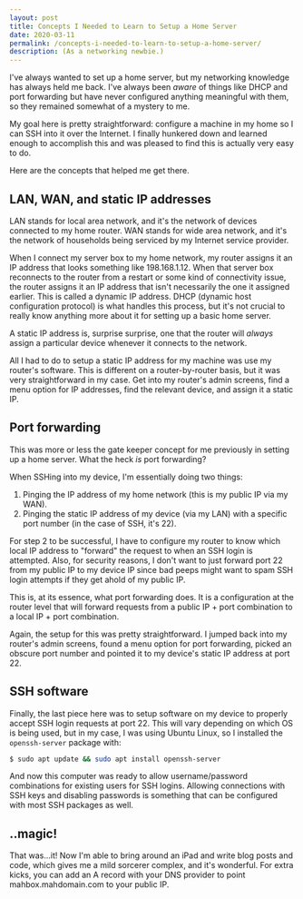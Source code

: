 ```yaml
---
layout: post
title: Concepts I Needed to Learn to Setup a Home Server
date: 2020-03-11
permalink: /concepts-i-needed-to-learn-to-setup-a-home-server/
description: (As a networking newbie.)
---
```


I've always wanted to set up a home server, but my networking knowledge has always held me back. I've always been _aware_ of things like DHCP and port forwarding but have never configured anything meaningful with them, so they remained somewhat of a mystery to me.

My goal here is pretty straightforward: configure a machine in my home so I can SSH into it over the Internet. I finally hunkered down and learned enough to accomplish this and was pleased to find this is actually very easy to do.

Here are the concepts that helped me get there.


## LAN, WAN, and static IP addresses

LAN stands for local area network, and it's the network of devices connected to my home router. WAN stands for wide area network, and it's the network of households being serviced by my Internet service provider.

When I connect my server box to my home network, my router assigns it an IP address that looks something like 198.168.1.12. When that server box reconnects to the router from a restart or some kind of connectivity issue, the router assigns it an IP address that isn't necessarily the one it assigned earlier. This is called a dynamic IP address. DHCP (dynamic host configuration protocol) is what handles this process, but it's not crucial to really know anything more about it for setting up a basic home server.

A static IP address is, surprise surprise, one that the router will _always_ assign a particular device whenever it connects to the network.

All I had to do to setup a static IP address for my machine was use my router's software. This is different on a router-by-router basis, but it was very straightforward in my case. Get into my router's admin screens, find a menu option for IP addresses, find the relevant device, and assign it a static IP.


## Port forwarding

This was more or less the gate keeper concept for me previously in setting up a home server. What the heck _is_ port forwarding?

When SSHing into my device, I'm essentially doing two things:

1. Pinging the IP address of my home network (this is my public IP via my WAN).
2. Pinging the static IP address of my device (via my LAN) with a specific port number (in the case of SSH, it's 22).

For step 2 to be successful, I have to configure my router to know which local IP address to "forward" the request to when an SSH login is attempted. Also, for security reasons, I don't want to just forward port 22 from my public IP to my device IP since bad peeps might want to spam SSH login attempts if they get ahold of my public IP.

This is, at its essence, what port forwarding does. It is a configuration at the router level that will forward requests from a public IP + port combination to a local IP + port combination.

Again, the setup for this was pretty straightforward. I jumped back into my router's admin screens, found a menu option for port forwarding, picked an obscure port number and pointed it to my device's static IP address at port 22.


## SSH software

Finally, the last piece here was to setup software on my device to properly accept SSH login requests at port 22. This will vary depending on which OS is being used, but in my case, I was using Ubuntu Linux, so I installed the `openssh-server` package with:

```bash
$ sudo apt update && sudo apt install openssh-server
```

And now this computer was ready to allow username/password combinations for existing users for SSH logins. Allowing connections with SSH keys and disabling passwords is something that can be configured with most SSH packages as well.


## ..magic!

That was...it! Now I'm able to bring around an iPad and write blog posts and code, which gives me a mild sorcerer complex, and it's wonderful. For extra kicks, you can add an A record with your DNS provider to point mahbox.mahdomain.com to your public IP.
